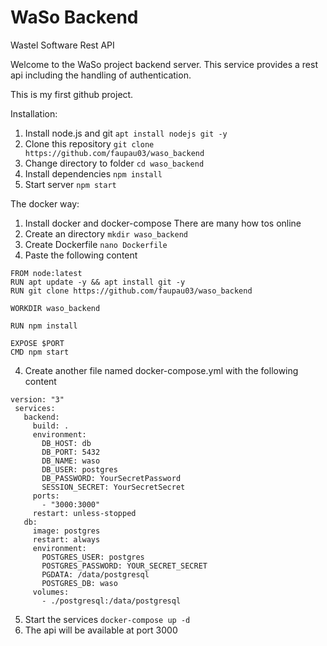 # WaSo Backend
Wastel Software Rest API

Welcome to the WaSo project backend server.
This service provides a rest api including the handling of authentication.

This is my first github project.

Installation:
 
 1. Install node.js and git
 `apt install nodejs git -y`
 2. Clone this repository
 `git clone https://github.com/faupau03/waso_backend`
 3. Change directory to folder
 `cd waso_backend`
 4. Install dependencies
 `npm install`
 5. Start server
 `npm start`

The docker way:
 
 1. Install docker and docker-compose
    There are many how tos online
 2. Create an directory
    `mkdir waso_backend`
 3. Create Dockerfile
    `nano Dockerfile`
 4. Paste the following content
```    
FROM node:latest
RUN apt update -y && apt install git -y
RUN git clone https://github.com/faupau03/waso_backend

WORKDIR waso_backend

RUN npm install

EXPOSE $PORT
CMD npm start
```

  4. Create another file named docker-compose.yml with the following content
```
version: "3"
 services:
   backend:
     build: .
     environment:
       DB_HOST: db
       DB_PORT: 5432
       DB_NAME: waso
       DB_USER: postgres
       DB_PASSWORD: YourSecretPassword
       SESSION_SECRET: YourSecretSecret
     ports:
       - "3000:3000"
     restart: unless-stopped
   db:
     image: postgres
     restart: always
     environment:
       POSTGRES_USER: postgres
       POSTGRES_PASSWORD: YOUR_SECRET_SECRET
       PGDATA: /data/postgresql
       POSTGRES_DB: waso
     volumes:
       - ./postgresql:/data/postgresql
```
  5. Start the services
  `docker-compose up -d`
  6. The api will be available at port 3000
